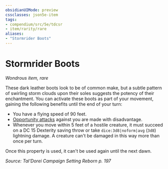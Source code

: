 ```yaml
---
obsidianUIMode: preview
cssclasses: json5e-item
tags:
- compendium/src/5e/tdcsr
- item/rarity/rare
aliases: 
- "Stormrider Boots"
---
```

# Stormrider Boots
*Wondrous item, rare*  


These dark leather boots look to be of common make, but a subtle pattern of swirling storm clouds upon their soles suggests the potency of their enchantment. You can activate these boots as part of your movement, gaining the following benefits until the end of your turn:

- You have a flying speed of 90 feet.  
- [Opportunity attacks](2-Mechanics/CLI/rules/actions.md#Opportunity%20Attack) against you are made with disadvantage.  
- Whenever you move within 5 feet of a hostile creature, it must succeed on a DC 15 Dexterity saving throw or take `dice:3d8|noform|avg` (`3d8`) lightning damage. A creature can't be damaged in this way more than once per turn.  

Once this property is used, it can't be used again until the next dawn.

*Source: Tal'Dorei Campaign Setting Reborn p. 197*